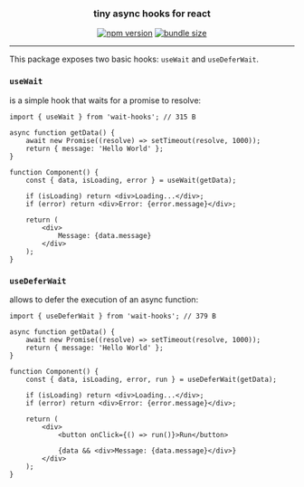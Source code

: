 <div style="text-align: center">
    <h3>tiny async hooks for react</h3>
    <a href="https://npm.im/wait-hooks"><img src="https://img.shields.io/npm/v/wait-hooks?label=%20&color=%234287f5" alt="npm version" /></a>
    <a href="https://bundlephobia.com/package/wait-hooks"><img src="https://img.shields.io/bundlephobia/minzip/wait-hooks?label=%20&color=%234287f5" alt="bundle size" /></a>
    <hr />
</div>

This package exposes two basic hooks: `useWait` and `useDeferWait`.

### `useWait`

is a simple hook that waits for a promise to resolve:

```tsx
import { useWait } from 'wait-hooks'; // 315 B

async function getData() {
    await new Promise((resolve) => setTimeout(resolve, 1000));
    return { message: 'Hello World' };
}

function Component() {
    const { data, isLoading, error } = useWait(getData);
    
    if (isLoading) return <div>Loading...</div>;
    if (error) return <div>Error: {error.message}</div>;
    
    return (
        <div>
            Message: {data.message}
        </div>
    );
}
```

### `useDeferWait`

allows to defer the execution of an async function:

```tsx
import { useDeferWait } from 'wait-hooks'; // 379 B

async function getData() {
    await new Promise((resolve) => setTimeout(resolve, 1000));
    return { message: 'Hello World' };
}

function Component() {
    const { data, isLoading, error, run } = useDeferWait(getData);
    
    if (isLoading) return <div>Loading...</div>;
    if (error) return <div>Error: {error.message}</div>;
    
    return (
        <div>
            <button onClick={() => run()}>Run</button>

            {data && <div>Message: {data.message}</div>}
        </div>
    );
}
```
